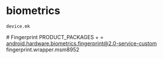  # biometrics #

    device.mk
 \# Fingerprint
   PRODUCT_PACKAGES + = \
        android.hardware.biometrics.fingerprint@2.0-service-custom \
        fingerprint.wrapper.msm8952
